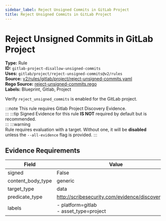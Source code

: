 ```yaml
---
sidebar_label: Reject Unsigned Commits in GitLab Project
title: Reject Unsigned Commits in GitLab Project
---  
```

# Reject Unsigned Commits in GitLab Project  
**Type:** Rule  
**ID:** `gitlab-project-disallow-unsigned-commits`  
**Uses:** `gitlab/project/reject-unsigned-commits@v2/rules`  
**Source:** [v2/rules/gitlab/project/reject-unsigned-commits.yaml](https://github.com/scribe-public/sample-policies/blob/main/v2/rules/gitlab/project/reject-unsigned-commits.yaml)  
**Rego Source:** [reject-unsigned-commits.rego](https://github.com/scribe-public/sample-policies/blob/main/v2/rules/gitlab/project/reject-unsigned-commits.rego)  
**Labels:** Blueprint, Gitlab, Project  

Verify `reject_unsigned_commits` is enabled for the GitLab project.

:::note 
This rule requires Gitlab Project Discovery Evidence.  
::: 
:::tip 
Signed Evidence for this rule **IS NOT** required by default but is recommended.  
::: 
:::warning  
Rule requires evaluation with a target. Without one, it will be **disabled** unless the `--all-evidence` flag is provided.
::: 

## Evidence Requirements  
| Field | Value |
|-------|-------|
| signed | False |
| content_body_type | generic |
| target_type | data |
| predicate_type | http://scribesecurity.com/evidence/discovery/v0.1 |
| labels | - platform=gitlab<br/>- asset_type=project |

